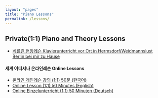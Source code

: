 ```yaml
---
layout: "pages"
title: "Piano Lessons"
permalink: /lessons/
---
```


## Private(1:1) Piano and Theory Lessons

- <a href="/lessons/onlinelesson-vorort"> 
  베를린 현장레슨 Klavierunterricht vor Ort in Hermsdorf/Weidmannslust Berlin bei mir zu Hause</a>


#### 세계 어디서나 온라인레슨 Online Lessons
  
 - <a href="/lessons/onlinelesson-korean"> 온라인 개인레슨 강의 (1:1)  50분 (한국어)</a>
 - <a href="/lessons/onlinelesson-eng">Online Lesson (1:1) 50 Minutes (English)</a>
 - <a href="/lessons/onlinelesson-deutsch">Online Einzelunterricht (1:1) 50 Minuten (Deutsch)</a>
 
